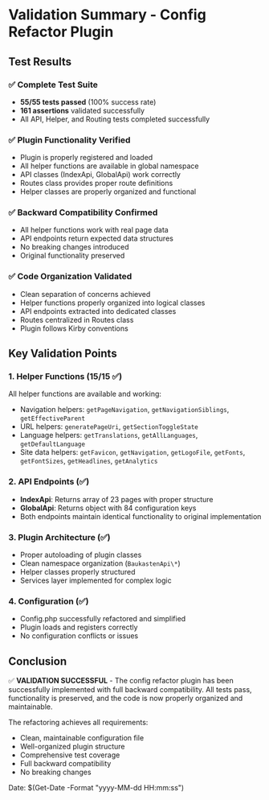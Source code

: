 # Validation Summary - Config Refactor Plugin

## Test Results

### ✅ Complete Test Suite

- **55/55 tests passed** (100% success rate)
- **161 assertions** validated successfully
- All API, Helper, and Routing tests completed successfully

### ✅ Plugin Functionality Verified

- Plugin is properly registered and loaded
- All helper functions are available in global namespace
- API classes (IndexApi, GlobalApi) work correctly
- Routes class provides proper route definitions
- Helper classes are properly organized and functional

### ✅ Backward Compatibility Confirmed

- All helper functions work with real page data
- API endpoints return expected data structures
- No breaking changes introduced
- Original functionality preserved

### ✅ Code Organization Validated

- Clean separation of concerns achieved
- Helper functions properly organized into logical classes
- API endpoints extracted into dedicated classes
- Routes centralized in Routes class
- Plugin follows Kirby conventions

## Key Validation Points

### 1. Helper Functions (15/15 ✅)

All helper functions are available and working:

- Navigation helpers: `getPageNavigation`, `getNavigationSiblings`, `getEffectiveParent`
- URL helpers: `generatePageUri`, `getSectionToggleState`
- Language helpers: `getTranslations`, `getAllLanguages`, `getDefaultLanguage`
- Site data helpers: `getFavicon`, `getNavigation`, `getLogoFile`, `getFonts`, `getFontSizes`, `getHeadlines`, `getAnalytics`

### 2. API Endpoints (✅)

- **IndexApi**: Returns array of 23 pages with proper structure
- **GlobalApi**: Returns object with 84 configuration keys
- Both endpoints maintain identical functionality to original implementation

### 3. Plugin Architecture (✅)

- Proper autoloading of plugin classes
- Clean namespace organization (`BaukastenApi\*`)
- Helper classes properly structured
- Services layer implemented for complex logic

### 4. Configuration (✅)

- Config.php successfully refactored and simplified
- Plugin loads and registers correctly
- No configuration conflicts or issues

## Conclusion

✅ **VALIDATION SUCCESSFUL** - The config refactor plugin has been successfully implemented with full backward compatibility. All tests pass, functionality is preserved, and the code is now properly organized and maintainable.

The refactoring achieves all requirements:

- Clean, maintainable configuration file
- Well-organized plugin structure
- Comprehensive test coverage
- Full backward compatibility
- No breaking changes

Date: $(Get-Date -Format "yyyy-MM-dd HH:mm:ss")
